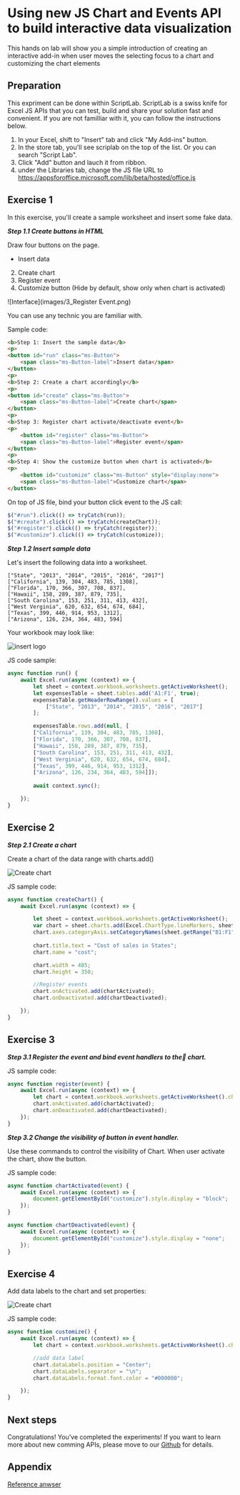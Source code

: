 
# Using new JS Chart and Events API to build interactive data visualization
This hands on lab will show you a simple introduction of creating an interactive add-in when user moves the selecting focus to a chart and customizing the chart elements

## Preparation
This expriment can be done within ScriptLab. ScriptLab is a swiss knife for Excel JS APIs that you can test, build and share your solution fast and convenient. If you are not familliar with it, you can follow the instructions below. 

1. In your Excel, shift to "Insert" tab and click "My Add-ins" button. 
2. In the store tab, you'll see scriplab on the top of the list. Or you can search "Script Lab".
3. Click "Add" button and lauch it from ribbon.
4. under the Libraries tab, change the JS file URL to
https://appsforoffice.microsoft.com/lib/beta/hosted/office.js

## Exercise 1
In this exercise, you'll create a sample worksheet and insert some fake data.

***Step 1.1 Create buttons in HTML***

Draw four buttons on the page. 

-  Insert data
2. Create chart
3. Register event
4. Customize button (Hide by default, show only when chart is activated)

![Interface](images/3_Register Event.png)

You can use any technic you are familiar with. 

Sample code:

```html
<b>Step 1: Insert the sample data</b>
<p>
<button id="run" class="ms-Button">
    <span class="ms-Button-label">Insert data</span>
</button>
<p>
<b>Step 2: Create a chart accordingly</b>
<p>
<button id="create" class="ms-Button">
    <span class="ms-Button-label">Create chart</span>
</button>
<p>
<b>Step 3: Register chart activate/deactivate event</b>
<p>
	<button id="register" class="ms-Button">
    <span class="ms-Button-label">Register event</span>
</button>
<p>
<b>Step 4: Show the customize button when chart is activated</b>
<p>
	<button id="customize" class="ms-Button" style="display:none">
    <span class="ms-Button-label">Customize chart</span>
</button>
```
On top of JS file, bind your button click event to the JS call:

```javascript
$("#run").click(() => tryCatch(run));
$("#create").click(() => tryCatch(createChart));
$("#register").click(() => tryCatch(register));
$("#customize").click(() => tryCatch(customize));
```

***Step 1.2 Insert sample data***

Let's insert the following data into a worksheet.

```
["State", "2013", "2014", "2015", "2016", "2017"]
["California", 139, 304, 483, 785, 1308],["Florida", 170, 366, 307, 708, 837],["Hawaii", 158, 289, 387, 879, 735],["South Carolina", 153, 251, 311, 413, 432],["West Verginia", 620, 632, 654, 674, 684],["Texas", 399, 446, 914, 953, 1312],["Arizona", 126, 234, 364, 483, 594]
```

Your workbook may look like:

![insert logo](images/1_Insert_data.png)

JS code sample:

```javascript
async function run() {
    await Excel.run(async (context) => {
        let sheet = context.workbook.worksheets.getActiveWorksheet();
        let expensesTable = sheet.tables.add('A1:F1', true);
        expensesTable.getHeaderRowRange().values = [
            ["State", "2013", "2014", "2015", "2016", "2017"]
        ];

        expensesTable.rows.add(null, [
        ["California", 139, 304, 483, 785, 1308],
        ["Florida", 170, 366, 307, 708, 837],
        ["Hawaii", 158, 289, 387, 879, 735],
        ["South Carolina", 153, 251, 311, 413, 432],
        ["West Verginia", 620, 632, 654, 674, 684],
        ["Texas", 399, 446, 914, 953, 1312],
        ["Arizona", 126, 234, 364, 483, 594]]);
        
        await context.sync();

    });
}
```

## Exercise 2
***Step 2.1 Create a chart***

Create a chart of the data range with charts.add()

![Create chart](images/2_Create_Chart.png)

JS sample code:

```javascript
async function createChart() {
    await Excel.run(async (context) => {

        let sheet = context.workbook.worksheets.getActiveWorksheet();
        var chart = sheet.charts.add(Excel.ChartType.lineMarkers, sheet.getRange("A1:F8"), Excel.ChartSeriesBy.rows);
        chart.axes.categoryAxis.setCategoryNames(sheet.getRange("B1:F1"));
        
        chart.title.text = "Cost of sales in States";
        chart.name = "cost";

        chart.width = 485;
        chart.height = 350;

        //Register events
        chart.onActivated.add(chartActivated);
        chart.onDeactivated.add(chartDeactivated);

    });
}
```


## Exercise 3


***Step 3.1 Register the event and bind event handlers to the chart.***  

JS sample code:
```javascript
async function register(event) {
    await Excel.run(async (context) => {
        let chart = context.workbook.worksheets.getActiveWorksheet().charts.getItem("cost");
        chart.onActivated.add(chartActivated);
        chart.onDeactivated.add(chartDeactivated);
    });
}
```


***Step 3.2 Change the visibility of button in event handler.*** 

Use these commands to control the visibility of Chart. When user activate the chart, show the button.

JS sample code:

```javascript
async function chartActivated(event) {
    await Excel.run(async (context) => {
        document.getElementById("customize").style.display = "block";
    });
}

async function chartDeactivated(event) {
    await Excel.run(async (context) => {
        document.getElementById("customize").style.display = "none";
    });
}
```



## Exercise 4
Add data labels to the chart and set properties:

![Create chart](images/5_Add_data_label.png)

JS sample code:

```javascript
async function customize() {
    await Excel.run(async (context) => {
        let chart = context.workbook.worksheets.getActiveWorksheet().charts.getItem("cost");

        //add data label
        chart.dataLabels.position = "Center";
        chart.dataLabels.separator = "\n";
        chart.dataLabels.format.font.color = "#000000";

    });
}
```

## Next steps
Congratulations! You’ve completed the experiments! If you want to learn more about new comming APIs, please move to our [Github](https://github.com/OfficeDev/office-js-docs/tree/ExcelJs_OpenSpec) for details.


## Appendix
[Reference anwser](https://gist.github.com/79f15944334e208361bbb1aa7229ec3f)